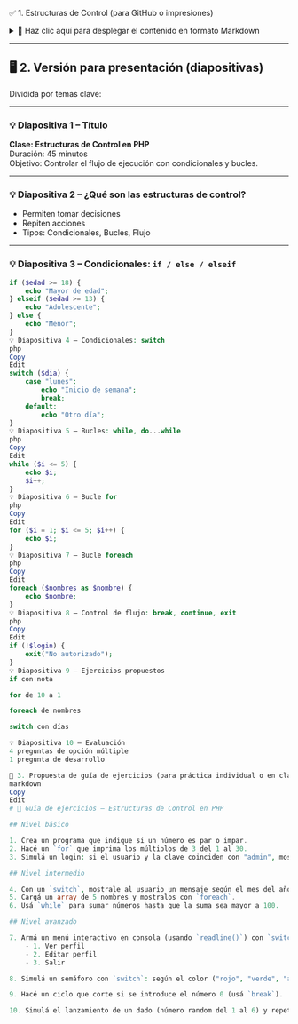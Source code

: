 ✅ 1. Estructuras de Control (para GitHub o impresiones)

<details> <summary>📄 Haz clic aquí para desplegar el contenido en formato Markdown</summary>
markdown
Copy
Edit
# 🧠 Clase: Estructuras de Control en PHP

## 🎯 Objetivo de la clase
Comprender y aplicar las principales estructuras de control en PHP para modificar el flujo de ejecución de los programas, incluyendo condicionales y bucles.

## ⏱ Duración estimada: 45 minutos

---

## 🧩 1. ¿Qué son las estructuras de control?

Las **estructuras de control** permiten tomar decisiones y repetir acciones en un programa. Son esenciales para controlar el flujo de ejecución.

**Tipos:**
- Condicionales: `if`, `else`, `elseif`, `switch`
- Bucles: `while`, `do...while`, `for`, `foreach`
- Control de flujo: `break`, `continue`, `exit`, `return`

---

## 🔀 2. Estructuras Condicionales

### ✅ if / else / elseif

```php
$edad = 20;

if ($edad >= 18) {
    echo "Es mayor de edad";
} elseif ($edad >= 13) {
    echo "Es adolescente";
} else {
    echo "Es menor de edad";
}
```
🔁 switch
``` php
$dia = "martes";

switch ($dia) {
    case "lunes":
        echo "Inicio de semana";
        break;
    case "martes":
        echo "Segundo día";
        break;
    default:
        echo "Otro día";
}
```
🔄 3. Bucles o estructuras de repetición
⏳ while
```php
$contador = 1;
while ($contador <= 5) {
    echo "Número: $contador <br>";
    $contador++;
}
```
🔂 do...while
```
$numero = 1;
do {
    echo "Número: $numero <br>";
    $numero++;
} while ($numero <= 3);
```
🔃 for
php
Copy
Edit
for ($i = 1; $i <= 5; $i++) {
    echo "Iteración: $i <br>";
}
🧠 foreach
php
Copy
Edit
$nombres = ["Ana", "Luis", "Carlos"];

foreach ($nombres as $nombre) {
    echo "Hola, $nombre <br>";
}
🚦 4. Control de flujo
⛔ break
php
Copy
Edit
for ($i = 1; $i <= 10; $i++) {
    if ($i == 5) break;
    echo $i . "<br>";
}
🔄 continue
php
Copy
Edit
for ($i = 1; $i <= 5; $i++) {
    if ($i == 3) continue;
    echo $i . "<br>";
}
🚪 exit / die
php
Copy
Edit
if (!$usuario_autenticado) {
    die("Acceso denegado");
}
🧪 5. Ejercicios propuestos
Usá un if para verificar si una variable $nota es mayor o igual a 6 y mostrar "Aprobado", si no, "Reprobado".

Creá un bucle for que imprima los números del 10 al 1.

Recorre un array con foreach y mostrale el nombre a cada elemento: ["Pedro", "María", "Sofía"].

Usá switch para responder a los días: "lunes", "viernes" o "otro día".

📋 6. Evaluación
Preguntas de opción múltiple (1 punto c/u)
1. ¿Qué estructura se ejecuta al menos una vez, sin importar si la condición es verdadera o falsa?

a) while

b) do...while ✅

c) for

d) foreach

2. ¿Cuál estructura es más adecuada para recorrer un array indexado?

a) switch

b) if

c) foreach ✅

d) exit

3. ¿Qué hace el comando break?

a) Salta a la siguiente iteración

b) Sale del bucle actual ✅

c) Finaliza todo el script

d) Repite el bucle indefinidamente

4. ¿Cuál es el error en este fragmento?

php
Copy
Edit
for ($i = 0; $i < 5; $i++) {
    echo $i;
}
a) Falta el punto y coma en echo

b) El bucle está mal escrito

c) No hay error ✅

d) Falta cerrar el for con endfor

Pregunta de desarrollo (2 puntos)
Describí las diferencias entre if y switch y explicá en qué situación preferirías usar cada uno.

yaml
Copy
Edit

</details>

---

## 🖥️ 2. **Versión para presentación (diapositivas)**

Dividida por temas clave:

---

### 💡 Diapositiva 1 – Título
**Clase: Estructuras de Control en PHP**  
Duración: 45 minutos  
Objetivo: Controlar el flujo de ejecución con condicionales y bucles.

---

### 💡 Diapositiva 2 – ¿Qué son las estructuras de control?
- Permiten tomar decisiones
- Repiten acciones
- Tipos: Condicionales, Bucles, Flujo

---

### 💡 Diapositiva 3 – Condicionales: `if / else / elseif`

```php
if ($edad >= 18) {
    echo "Mayor de edad";
} elseif ($edad >= 13) {
    echo "Adolescente";
} else {
    echo "Menor";
}
💡 Diapositiva 4 – Condicionales: switch
php
Copy
Edit
switch ($dia) {
    case "lunes":
        echo "Inicio de semana";
        break;
    default:
        echo "Otro día";
}
💡 Diapositiva 5 – Bucles: while, do...while
php
Copy
Edit
while ($i <= 5) {
    echo $i;
    $i++;
}
💡 Diapositiva 6 – Bucle for
php
Copy
Edit
for ($i = 1; $i <= 5; $i++) {
    echo $i;
}
💡 Diapositiva 7 – Bucle foreach
php
Copy
Edit
foreach ($nombres as $nombre) {
    echo $nombre;
}
💡 Diapositiva 8 – Control de flujo: break, continue, exit
php
Copy
Edit
if (!$login) {
    exit("No autorizado");
}
💡 Diapositiva 9 – Ejercicios propuestos
if con nota

for de 10 a 1

foreach de nombres

switch con días

💡 Diapositiva 10 – Evaluación
4 preguntas de opción múltiple
1 pregunta de desarrollo

📘 3. Propuesta de guía de ejercicios (para práctica individual o en clase)
markdown
Copy
Edit
# 📝 Guía de ejercicios – Estructuras de Control en PHP

## Nivel básico

1. Crea un programa que indique si un número es par o impar.
2. Hacé un `for` que imprima los múltiplos de 3 del 1 al 30.
3. Simulá un login: si el usuario y la clave coinciden con "admin", mostrar "Bienvenido".

## Nivel intermedio

4. Con un `switch`, mostrale al usuario un mensaje según el mes del año (1 al 12).
5. Cargá un array de 5 nombres y mostralos con `foreach`.
6. Usá `while` para sumar números hasta que la suma sea mayor a 100.

## Nivel avanzado

7. Armá un menú interactivo en consola (usando `readline()`) con `switch`:
    - 1. Ver perfil
    - 2. Editar perfil
    - 3. Salir

8. Simulá un semáforo con `switch`: según el color ("rojo", "verde", "amarillo"), mostrale al usuario una acción.

9. Hacé un ciclo que corte si se introduce el número 0 (usá `break`).

10. Simulá el lanzamiento de un dado (número random del 1 al 6) y repetí hasta que salga un 6 (usá `do...while`).
